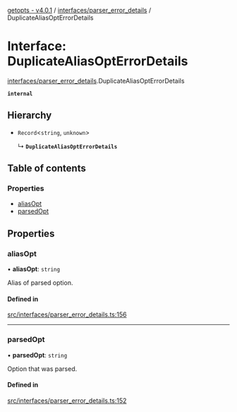 [getopts - v4.0.1](../README.md) / [interfaces/parser_error_details](../modules/interfaces_parser_error_details.md) / DuplicateAliasOptErrorDetails

# Interface: DuplicateAliasOptErrorDetails

[interfaces/parser_error_details](../modules/interfaces_parser_error_details.md).DuplicateAliasOptErrorDetails

**`internal`**

## Hierarchy

- `Record`<`string`, `unknown`\>

  ↳ **`DuplicateAliasOptErrorDetails`**

## Table of contents

### Properties

- [aliasOpt](interfaces_parser_error_details.DuplicateAliasOptErrorDetails.md#aliasopt)
- [parsedOpt](interfaces_parser_error_details.DuplicateAliasOptErrorDetails.md#parsedopt)

## Properties

### aliasOpt

• **aliasOpt**: `string`

Alias of parsed option.

#### Defined in

[src/interfaces/parser_error_details.ts:156](https://github.com/prasadrajandran/node-getopts/blob/6df82cf/src/interfaces/parser_error_details.ts#L156)

---

### parsedOpt

• **parsedOpt**: `string`

Option that was parsed.

#### Defined in

[src/interfaces/parser_error_details.ts:152](https://github.com/prasadrajandran/node-getopts/blob/6df82cf/src/interfaces/parser_error_details.ts#L152)

